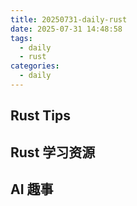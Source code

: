```yaml
---
title: 20250731-daily-rust
date: 2025-07-31 14:48:58
tags:
  - daily
  - rust
categories:
  - daily
---
```

## Rust Tips

## Rust 学习资源

## AI 趣事
